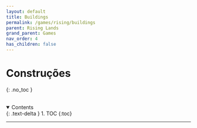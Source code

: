 ```yaml
---
layout: default
title: Buildings
permalink: /games/rising/buildings
parent: Rising Lands
grand_parent: Games
nav_order: 4
has_children: false
---
```


# Construções
{: .no_toc }

<br/>
<details open markdown="block">
  <summary>
    Contents
  </summary>
  {: .text-delta }
1. TOC
{:toc}
</details>

--------------------------------------------------------------------------------
